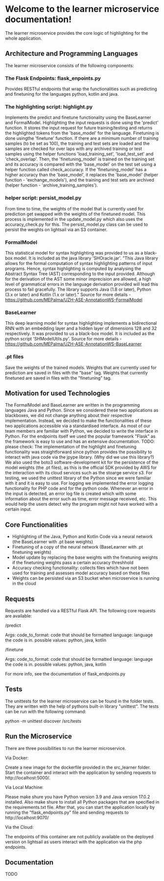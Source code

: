 # Welcome to the learner microservice documentation!

The learner microservice provides the core logic of highlighting for the whole application.

## Architecture and Programming Languages

The learner microservice consists of the following components:

### The Flask Endpoints: flask_enpoints.py

Provides RESTful endpoints that wrap the functionalities such as 
predicting and finetuning for the languages python, kotlin and java. 

### The highlighting script: highlight.py

Implements the predict and finetune functionality using the BaseLearner and FormalModel.
Highlighting the input requests is done using the 'predict' function. It stores the input request for
future training/testing and returns the highlighted tokens from the 'base_model' for the language. Finetuning
is done usingthe 'finetune' function. If there are a minimum number of training samples (to be set as 100),
the training and test sets are loaded and the samples are checked for over laps with any archived training or
test samples using the helper functions 'load_training_set', 'load_test_set' and 'check_overlap'.
Then, the 'finetuning_model' is trained on the training set and its accuracy is compared with the 'base_model'
on the test set using a helper function called check_accuracy. If the 'finetuning_model' has a higher accuracy
than the 'base_model', it replaces the 'base_model' (helper function - 'exchange_models'), and the training
and test sets are archived (helper function - 'archive_training_samples').

### helper script: persist_model.py

From time to time, the weights of the model that is currently used for prediction get swapped
with the weights of the finetuned model. This process is implemented in the update_model.py which also
uses the accuracy_check.py for this. The persist_model.py class can be used to persist the weights on lightsail
via an S3 container. 

### FormalModel

This statistical model for syntax highlighting was provided to us as a black-box model. It is included as the java
library 'SHOracle.jar'.
"This Java library allows for the formal computation of syntax highlighting patterns of input programs.
Hence, syntax highlighting is computed by analysing the Abstract Syntax Tree (AST) corresponding to the input
provided. Although for the derivation of the AST some minor imprecision are allowed, a high level of 
grammatical errors in the language derivation provided will lead this process to fail gracefully. The library
supports Java (1.8 or later), Python (3.x or later) and Kotlin (1.x or later)."
Source for more details - https://github.com/MEPalma/UZH-ASE-AnnotationWS-FormalModel

### BaseLearner

This deep learning model for syntax highlighting implements a bidirectional RNN with an embedding layer and
a hidden layer of dimensions 128 and 32 respectively. It was provided to us a black-box model. It is included
as the python script 'SHModelUtils.py'.
Source for more details - https://github.com/MEPalma/UZH-ASE-AnnotationWS-BaseLearner

### .pt files

Save the weights of the trained models. Weights that are currently used for prediction are saved in files
with the "base" tag. Weights that currently finetuned are saved in files with the "finetuning" tag.

## Motivation for used Technologies

The FormalModel and BaseLearner are written in the programming languages Java and Python. Since we considered 
these two applications as blackboxes, we did not change anything about their respective implementation. Instead,
we decided to make the functionalities of these two applications accessible via a standardised interface. As most of our
team members are familiar with Python, we decided to write the interface in Python. For the endpoints itself we used
the popular framework "Flask" as the framework is easy to use and has an extensive documentation. TODO: please check:
The implementation of the highlight and finetuning functionality was straightforward since python provides the possibility
to interact with java code via the jpype library. (Why did we use this library?)
We also used the boto3 software-development kit for the persistence of the model weights (the .pt files), as this is the
official SDK provided by AWS for the interaction with its cloud services such as the stoarge service s3.
For testing, we used the unittest library of the Python since we were familiar with it and it is easy to use. 
For logging we implemented the error logging functionality for PHP code and for the python code. Whenever an error in the
input is detected, an error log file is created which with some information about the error such as time, error message
received, etc. This would help the users detect why the program might not have worked with a certain input.

## Core Functionalities

- Highlighting of the Java, Python and Kotlin Code via a neural network (the BaseLearner with .pt base weights)
- Finetuning of a copy of the neural network (BaseLearner with .pt finetuning weights)
- Model update by replacing the base weights with the finetuning weights if the finetuning weights pass a certain 
accuracy threshhold
- Accuracy checking functionality: collects files which have not been used for training and assesses model accuracy
based on these files
- Weights can be persisted via an S3 bucket when microservice is running in the cloud


## Requests

Requests are handled via a RESTful Flask API. The following core requests are available:

/predict

Args:
code_to_format: code that should be formatted
language: language the code is in. possible values: python, java, kotlin

/finetune

Args:
code_to_format: code that should be formatted
language: language the code is in. possible values: python, java, kotlin

For more info, see the documentation of flask_endpoints.py

## Tests

The unittests for the learner microservice can be found in the folder tests.
They are written with the help of pythons built-in library "unittest".
The tests can be run with the following command:

python -m unittest discover /src/tests

## Run the Microservice

There are three possibilities to run the learner microservice.

Via Docker:

Create a new image for the dockerfile provided in the src_learner folder. Start the container
and interact with the application by sending requests to http://localhost:5000/.

Via Local Machine:

Please make shure you have Python version 3.9 and Java version 17.0.2 installed. 
Also make shure to install all Python packages that are specified in the
requirements.txt file. After that, you can start the application locally by running the
"flask_endpoints.py" file and sending requests to http://localhost:9070/

Via the Cloud:

The endpoints of this container are not publicly available on the deployed version on lightsail 
as users interact with the application via the php endpoints. 

## Documentation

TODO
